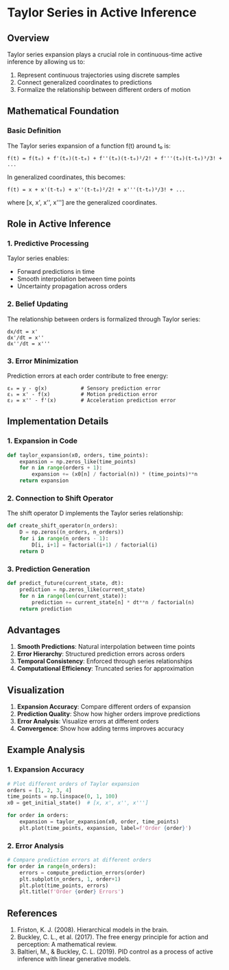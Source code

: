 # Taylor Series in Active Inference

## Overview

Taylor series expansion plays a crucial role in continuous-time active inference by allowing us to:
1. Represent continuous trajectories using discrete samples
2. Connect generalized coordinates to predictions
3. Formalize the relationship between different orders of motion

## Mathematical Foundation

### Basic Definition

The Taylor series expansion of a function f(t) around t₀ is:

```
f(t) = f(t₀) + f'(t₀)(t-t₀) + f''(t₀)(t-t₀)²/2! + f'''(t₀)(t-t₀)³/3! + ...
```

In generalized coordinates, this becomes:

```
f(t) = x + x'(t-t₀) + x''(t-t₀)²/2! + x'''(t-t₀)³/3! + ...
```

where [x, x', x'', x'''] are the generalized coordinates.

## Role in Active Inference

### 1. Predictive Processing

Taylor series enables:
- Forward predictions in time
- Smooth interpolation between time points
- Uncertainty propagation across orders

### 2. Belief Updating

The relationship between orders is formalized through Taylor series:
```
dx/dt = x'
dx'/dt = x''
dx''/dt = x'''
```

### 3. Error Minimization

Prediction errors at each order contribute to free energy:
```
ε₀ = y - g(x)           # Sensory prediction error
ε₁ = x' - f(x)          # Motion prediction error
ε₂ = x'' - f'(x)        # Acceleration prediction error
```

## Implementation Details

### 1. Expansion in Code

```python
def taylor_expansion(x0, orders, time_points):
    expansion = np.zeros_like(time_points)
    for n in range(orders + 1):
        expansion += (x0[n] / factorial(n)) * (time_points)**n
    return expansion
```

### 2. Connection to Shift Operator

The shift operator D implements the Taylor series relationship:
```python
def create_shift_operator(n_orders):
    D = np.zeros((n_orders, n_orders))
    for i in range(n_orders - 1):
        D[i, i+1] = factorial(i+1) / factorial(i)
    return D
```

### 3. Prediction Generation

```python
def predict_future(current_state, dt):
    prediction = np.zeros_like(current_state)
    for n in range(len(current_state)):
        prediction += current_state[n] * dt**n / factorial(n)
    return prediction
```

## Advantages

1. **Smooth Predictions**: Natural interpolation between time points
2. **Error Hierarchy**: Structured prediction errors across orders
3. **Temporal Consistency**: Enforced through series relationships
4. **Computational Efficiency**: Truncated series for approximation

## Visualization

1. **Expansion Accuracy**: Compare different orders of expansion
2. **Prediction Quality**: Show how higher orders improve predictions
3. **Error Analysis**: Visualize errors at different orders
4. **Convergence**: Show how adding terms improves accuracy

## Example Analysis

### 1. Expansion Accuracy

```python
# Plot different orders of Taylor expansion
orders = [1, 2, 3, 4]
time_points = np.linspace(0, 1, 100)
x0 = get_initial_state()  # [x, x', x'', x''']

for order in orders:
    expansion = taylor_expansion(x0, order, time_points)
    plt.plot(time_points, expansion, label=f'Order {order}')
```

### 2. Error Analysis

```python
# Compare prediction errors at different orders
for order in range(n_orders):
    errors = compute_prediction_errors(order)
    plt.subplot(n_orders, 1, order+1)
    plt.plot(time_points, errors)
    plt.title(f'Order {order} Errors')
```

## References

1. Friston, K. J. (2008). Hierarchical models in the brain.
2. Buckley, C. L., et al. (2017). The free energy principle for action and perception: A mathematical review.
3. Baltieri, M., & Buckley, C. L. (2019). PID control as a process of active inference with linear generative models. 